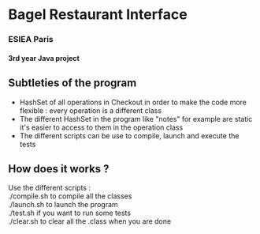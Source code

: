  <h1>Bagel Restaurant Interface</h1>
<h3> ESIEA Paris </h3>
<h4>3rd year Java project</h4>
 
 
<h2> Subtleties of the program </h2>
<ul>
    <li> HashSet of all operations in Checkout in order to make the code more flexible : every operation is a different class </li>
    <li> The different HashSet in the program like "notes" for example are static it's easier to access to them in the operation class</li>
    <li> The different scripts can be use to compile, launch and execute the tests </li>
</ul>

<h2> How does it works ? </h2>

Use the different scripts : <br />
./compile.sh to compile all the classes <br />
./launch.sh to launch the program  <br />
./test.sh if you want to run some tests <br />
./clear.sh to clear all the .class when you are done <br />
